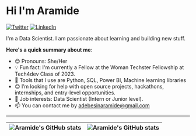 # Hi I'm Aramide

[![Twitter](https://img.shields.io/badge/Twitter-%40hara__myde-blue)](https://twitter.com/hara__myde)
[![LinkedIn](https://img.shields.io/badge/LinkedIn-%40https://www.linkedin.com/in/aramide-adebesin/-blue)](https://www.linkedin.com/in/https://www.linkedin.com/in/aramide-adebesin/)

I'm a Data Scientist. I am passionate about learning and building new stuff.

**Here's a quick summary about me**:

- 😊 Pronouns: She/Her
- 💡 Fun fact: I'm currently a Fellow at the Woman Techster Fellowship at Tech4dev Class of 2023.
- 🌱 Tools that I use are Python, SQL, Power BI, Machine learning libraries 
- 😊 I’m looking for help with open source projects, hackathons, internships, and entry-level opportunities.
- 💼 Job interests: Data Scientist (Intern or Junior level).
- 📫 You can contact me by adebesinaramide@gmail.com

---

| <img align="center" src="https://github-readme-stats.vercel.app/api?username=Harahmedey&show_icons=true&include_all_commits=true&hide_border=true" alt="Aramide's GitHub stats" /> | <img align="center" src="https://github-readme-stats.vercel.app/api/top-langs/?username=Harahmedey&langs_count=8&layout=compact&hide_border=true" alt="Aramide's GitHub stats" /> |
| ------------- | ------------- |

